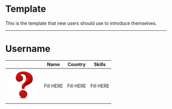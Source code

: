 # Template
This is the template that new users should use to introduce themselves.

--------
<!-- Template Begining-->
# Username

|                                                                         |   Name             |  Country    |  Skills                  |
|:-----------------------------------------------------------------------:|:--------:          |:--------:   |:--------:                |
|    <img src="./example.jpg" style="width:100px; border-radius: 50%;">   |      Fill HERE     |  Fill HERE  |        Fill HERE         |

<!--
If needed Add other Info inside ``` ``` 
-->


<!-- Template Ending-->